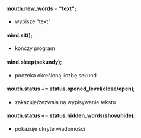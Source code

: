#### mouth.new_words = "text";
- wypisze "text"
#### mind.sit();
- kończy program
#### mind.sleep(sekundy);
- poczeka określoną liczbę sekund
#### mouth.status += status.opened_level(close/open);
- zakazuje/zezwala na wypisywanie tekstu
#### mouth.status += status.hidden_words(show/hide);
- pokazuje ukryte wiadomości
